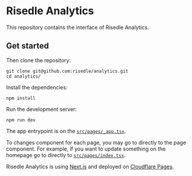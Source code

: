 # Risedle Analytics

This repository contains the interface of Risedle Analytics.

## Get started

Then clone the repository:

    git clone git@github.com:risedle/analytics.git
    cd analytics/

Install the dependencies:

    npm install

Run the development server:

    npm run dev

The app entrypoint is on the [`src/pages/_app.tsx`](./src/pages/_app.tsx).

To changes component for each page, you may go to directly to the page component. For example, if you want to update something on the homepage go to
directly to [`src/pages/index.tsx`](src/pages/index.tsx).

Risedle Analytics is using [Next.js](https://nextjs.org/) and deployed on [Cloudflare Pages](https://developers.cloudflare.com/pages/).